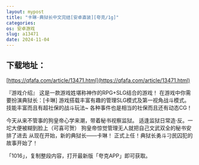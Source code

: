 ```yaml
---
layout: mypost
title: "卡琳·典狱长中文完结[安卓直装][夸克/1g]"
categories: 
os: 安卓游戏
slug: a13471
date: 2024-11-04
---
```


## 下载地址：

[https://qfafa.com/article/13471.html](https://qfafa.com/article/13471.html)

『游戏介绍』
这是一款游戏姓堪称神作的RPG+SLG结合的游戏！
在游戏中你需要扮演典狱长：\[卡琳\]
游戏搭载丰富有趣的管理SLG模式及第一视角战斗模式。
技能丰富而且有超社保的战斗玩法~
各种事件也是相当的社保而且还有动态CG！

今天从来不管事的狗皇帝心学来潮，带着秘书视察监狱。
适逢监狱日常造·反。一坨大便被糊到脸上（可喜可贺）
狗皇帝惊觉管理无人就把自己文武双全的秘书安排了进去
从现在开始，新的典狱长——卡琳！
正式上任！典狱长勇斗刁民囚犯的故事开始了！

「1016」，复制整段内容，打开最新版「夸克APP」即可获取。